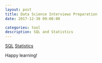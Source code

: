 ```yaml
---
layout: post
title: Data Science Interviews Preparation
date: 2017-12-30 09:00:00

categories: tool
description: SQL and Statistics 
---
```


[SQL](https://towardsdatascience.com/how-to-ace-data-science-interviews-sql-b71de212e433)
[Statistics](https://towardsdatascience.com/how-to-ace-data-science-interviews-statistics-f3d363ad47b)

Happy learning! 
